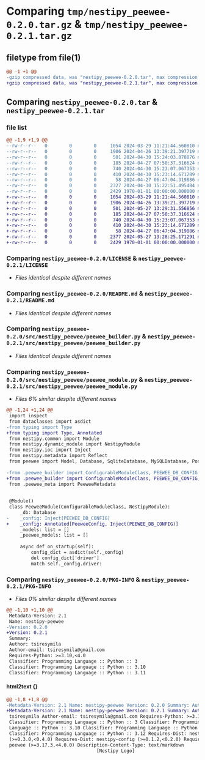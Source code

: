 # Comparing `tmp/nestipy_peewee-0.2.0.tar.gz` & `tmp/nestipy_peewee-0.2.1.tar.gz`

## filetype from file(1)

```diff
@@ -1 +1 @@
-gzip compressed data, was "nestipy_peewee-0.2.0.tar", max compression
+gzip compressed data, was "nestipy_peewee-0.2.1.tar", max compression
```

## Comparing `nestipy_peewee-0.2.0.tar` & `nestipy_peewee-0.2.1.tar`

### file list

```diff
@@ -1,9 +1,9 @@
--rw-r--r--   0        0        0     1054 2024-03-29 11:21:44.560810 nestipy_peewee-0.2.0/LICENSE
--rw-r--r--   0        0        0     1906 2024-04-26 13:39:21.397719 nestipy_peewee-0.2.0/README.md
--rw-r--r--   0        0        0      501 2024-04-30 15:24:03.878876 nestipy_peewee-0.2.0/pyproject.toml
--rw-r--r--   0        0        0      185 2024-04-27 07:50:37.316624 nestipy_peewee-0.2.0/src/nestipy_peewee/__init__.py
--rw-r--r--   0        0        0      740 2024-04-30 15:23:07.067353 nestipy_peewee-0.2.0/src/nestipy_peewee/peewee_builder.py
--rw-r--r--   0        0        0      410 2024-04-30 15:23:14.671289 nestipy_peewee-0.2.0/src/nestipy_peewee/peewee_decorator.py
--rw-r--r--   0        0        0       58 2024-04-27 06:47:04.319886 nestipy_peewee-0.2.0/src/nestipy_peewee/peewee_meta.py
--rw-r--r--   0        0        0     2327 2024-04-30 15:22:51.495484 nestipy_peewee-0.2.0/src/nestipy_peewee/peewee_module.py
--rw-r--r--   0        0        0     2429 1970-01-01 00:00:00.000000 nestipy_peewee-0.2.0/PKG-INFO
+-rw-r--r--   0        0        0     1054 2024-03-29 11:21:44.560810 nestipy_peewee-0.2.1/LICENSE
+-rw-r--r--   0        0        0     1906 2024-04-26 13:39:21.397719 nestipy_peewee-0.2.1/README.md
+-rw-r--r--   0        0        0      501 2024-05-27 13:29:31.556856 nestipy_peewee-0.2.1/pyproject.toml
+-rw-r--r--   0        0        0      185 2024-04-27 07:50:37.316624 nestipy_peewee-0.2.1/src/nestipy_peewee/__init__.py
+-rw-r--r--   0        0        0      740 2024-04-30 15:23:07.067353 nestipy_peewee-0.2.1/src/nestipy_peewee/peewee_builder.py
+-rw-r--r--   0        0        0      410 2024-04-30 15:23:14.671289 nestipy_peewee-0.2.1/src/nestipy_peewee/peewee_decorator.py
+-rw-r--r--   0        0        0       58 2024-04-27 06:47:04.319886 nestipy_peewee-0.2.1/src/nestipy_peewee/peewee_meta.py
+-rw-r--r--   0        0        0     2377 2024-05-27 13:28:25.171291 nestipy_peewee-0.2.1/src/nestipy_peewee/peewee_module.py
+-rw-r--r--   0        0        0     2429 1970-01-01 00:00:00.000000 nestipy_peewee-0.2.1/PKG-INFO
```

### Comparing `nestipy_peewee-0.2.0/LICENSE` & `nestipy_peewee-0.2.1/LICENSE`

 * *Files identical despite different names*

### Comparing `nestipy_peewee-0.2.0/README.md` & `nestipy_peewee-0.2.1/README.md`

 * *Files identical despite different names*

### Comparing `nestipy_peewee-0.2.0/src/nestipy_peewee/peewee_builder.py` & `nestipy_peewee-0.2.1/src/nestipy_peewee/peewee_builder.py`

 * *Files identical despite different names*

### Comparing `nestipy_peewee-0.2.0/src/nestipy_peewee/peewee_module.py` & `nestipy_peewee-0.2.1/src/nestipy_peewee/peewee_module.py`

 * *Files 6% similar despite different names*

```diff
@@ -1,24 +1,24 @@
 import inspect
 from dataclasses import asdict
-from typing import Type
+from typing import Type, Annotated
 from nestipy.common import Module
 from nestipy.dynamic_module import NestipyModule
 from nestipy.ioc import Inject
 from nestipy.metadata import Reflect
 from peewee import Model, Database, SqliteDatabase, MySQLDatabase, PostgresqlDatabase
 
-from .peewee_builder import ConfigurableModuleClass, PEEWEE_DB_CONFIG
+from .peewee_builder import ConfigurableModuleClass, PEEWEE_DB_CONFIG, PeeweeConfig
 from .peewee_meta import PeeweeMetadata
 
 
 @Module()
 class PeeweeModule(ConfigurableModuleClass, NestipyModule):
     _db: Database
-    _config: Inject[PEEWEE_DB_CONFIG]
+    _config: Annotated[PeeweeConfig, Inject(PEEWEE_DB_CONFIG)]
     _models: list = []
     _peewee_models: list = []
 
     async def on_startup(self):
         config_dict = asdict(self._config)
         del config_dict['driver']
         match self._config.driver:
```

### Comparing `nestipy_peewee-0.2.0/PKG-INFO` & `nestipy_peewee-0.2.1/PKG-INFO`

 * *Files 0% similar despite different names*

```diff
@@ -1,10 +1,10 @@
 Metadata-Version: 2.1
 Name: nestipy-peewee
-Version: 0.2.0
+Version: 0.2.1
 Summary: 
 Author: tsiresymila
 Author-email: tsiresymila@gmail.com
 Requires-Python: >=3.10,<4.0
 Classifier: Programming Language :: Python :: 3
 Classifier: Programming Language :: Python :: 3.10
 Classifier: Programming Language :: Python :: 3.11
```

#### html2text {}

```diff
@@ -1,8 +1,8 @@
-Metadata-Version: 2.1 Name: nestipy-peewee Version: 0.2.0 Summary: Author:
+Metadata-Version: 2.1 Name: nestipy-peewee Version: 0.2.1 Summary: Author:
 tsiresymila Author-email: tsiresymila@gmail.com Requires-Python: >=3.10,<4.0
 Classifier: Programming Language :: Python :: 3 Classifier: Programming
 Language :: Python :: 3.10 Classifier: Programming Language :: Python :: 3.11
 Classifier: Programming Language :: Python :: 3.12 Requires-Dist: nestipy
 (>=0.3.0,<0.4.0) Requires-Dist: nestipy-config (>=0.1.2,<0.2.0) Requires-Dist:
 peewee (>=3.17.3,<4.0.0) Description-Content-Type: text/markdown
                                 [Nestipy Logo]
```

